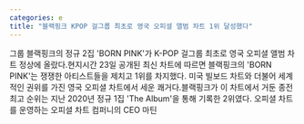```yaml
---
categories: e
title: "블랙핑크 KPOP 걸그룹 최초로 영국 오피셜 앨범 차트 1위 달성했다"
---
```

그룹 블랙핑크의 정규 2집 &#39;BORN PINK&#39;가 K-POP 걸그룹 최초로 영국 오피셜 앨범 차트 정상에 올랐다.현지시간 23일 공개된 최신 차트에 따르면 블랙핑크의 &#39;BORN PINK&#39;는 쟁쟁한 아티스트들을 제치고 1위를 차지했다. 미국 빌보드 차트와 더불어 세계적인 권위를 가진 영국 오피셜 차트에서 세운 쾌거다.블랙핑크가 이 차트에서 거둔 종전 최고 순위는 지난 2020년 정규 1집 &#39;The Album&#39;을 통해 기록한 2위였다. 오피셜 차트를 운영하는 오피셜 차트 컴퍼니의 CEO 마틴